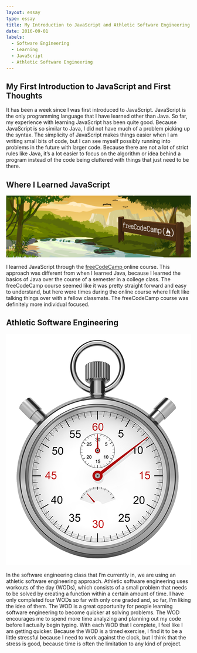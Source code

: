 ```yaml
---
layout: essay
type: essay
title: My Introduction to JavaScript and Athletic Software Engineering
date: 2016-09-01
labels:
  - Software Engineering
  - Learning
  - JavaScript
  - Athletic Software Engineering
---
```


<H2> My First Introduction to JavaScript and First Thoughts</H2>
It has been a week since I was first introduced to JavaScript. JavaScript is the only programming language that I have learned other than Java. So far, my experience with learning JavaScript has been quite good. Because JavaScript is so similar to Java, I did not have much of a problem picking up the syntax. The simplicity of JavaScript makes things easier when I am writing small bits of code, but I can see myself possibly running into problems in the future with larger code. Because there are not a lot of strict rules like Java, it’s a lot easier to focus on the algorithm or idea behind a program instead of the code being cluttered with things that just need to be there. 

<H2>Where I Learned JavaScript</H2>
<img class="ui big rounded image" src="../images/freeCodeCamp.png">

I learned JavaScript through the <a href="https://www.freecodecamp.com/" target="_blank"> freeCodeCamp </a> online course. This approach was different from when I learned Java, because I learned the basics of Java over the course of a semester in a college class. The freeCodeCamp course seemed like it was pretty straight forward and easy to understand, but here were times during the online course where I felt like talking things over with a fellow classmate. The freeCodeCamp course was definitely more individual focused. 

<H2>Athletic Software Engineering</H2>
<img class="ui tiny rounded image" src="../images/stopwatch.png">

In the software engineering class that I’m currently in, we are using an athletic software engineering approach. Athletic software engineering uses workouts of the day (WODs), which consists of a small problem that needs to be solved by creating a function within a certain amount of time. I have only completed four WODs so far with only one graded and, so far, I'm liking the idea of them. The WOD is a great opportunity for people learning software engineering to become quicker at solving problems. The WOD encourages me to spend more time analyzing and planning out my code before I actually begin typing. With each WOD that I complete, I feel like I am getting quicker. Because the WOD is a timed exercise, I find it to be a little stressful because I need to work against the clock, but I think that the stress is good, because time is often the limitation to any kind of project. 
